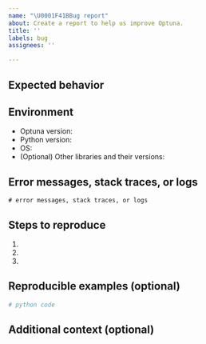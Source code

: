 ```yaml
---
name: "\U0001F41BBug report"
about: Create a report to help us improve Optuna.
title: ''
labels: bug
assignees: ''

---
```


<!-- Please write a clear and concise description of what the bug is. -->

## Expected behavior

<!-- Please write a clear and concise description of what you expected to happen. -->

## Environment

<!--
You can also get this information by typing the following:
```
python -c 'import optuna; print(optuna.__version__)'
python -c 'import platform; print(platform.python_version())'
python -c 'import platform; print(platform.platform())'
```
-->

- Optuna version:
- Python version:
- OS:
- (Optional) Other libraries and their versions:

## Error messages, stack traces, or logs

```
# error messages, stack traces, or logs
```

## Steps to reproduce

1.
2.
3.

## Reproducible examples (optional)

```python
# python code
```

## Additional context (optional)

<!-- Please add any other context or screenshots about the problem here. -->
